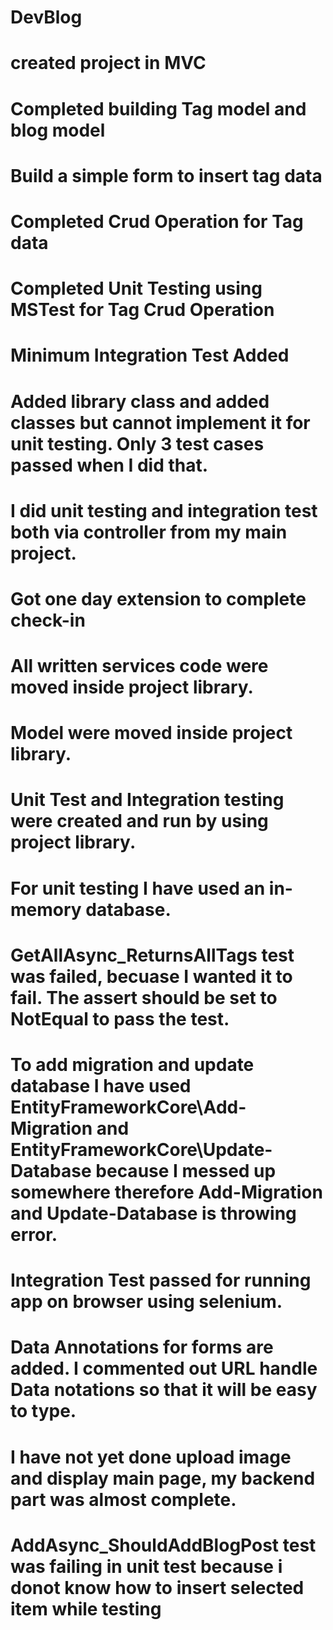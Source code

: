 # DevBlog
# created project in MVC
# Completed building Tag model and blog model
# Build a simple form to insert tag data
# Completed Crud Operation for Tag data
# Completed Unit Testing using MSTest for Tag Crud Operation
# Minimum Integration Test Added
# Added library class and added classes but cannot implement it for unit testing. Only 3 test cases passed when I did that.
# I did unit testing and integration test both via controller from my main project.
# Got one day extension to complete check-in
# All written services code were moved inside project library.
# Model were moved inside project library.
# Unit Test and Integration testing were created and run by using project library.
# For unit testing I have used an in-memory database.
# GetAllAsync_ReturnsAllTags test was failed, becuase I wanted it to fail. The assert should be set to NotEqual to pass the test.
# To add migration and update database I have used EntityFrameworkCore\Add-Migration and EntityFrameworkCore\Update-Database because I messed up somewhere therefore Add-Migration and Update-Database is throwing error. 
# Integration Test passed for running app on browser using selenium.
# Data Annotations for forms are added. I commented out URL handle Data notations so that it will be easy to type.
# I have not yet done upload image and display main page, my backend part was almost complete.
# AddAsync_ShouldAddBlogPost test was failing in unit test because i donot know how to insert selected item while testing


